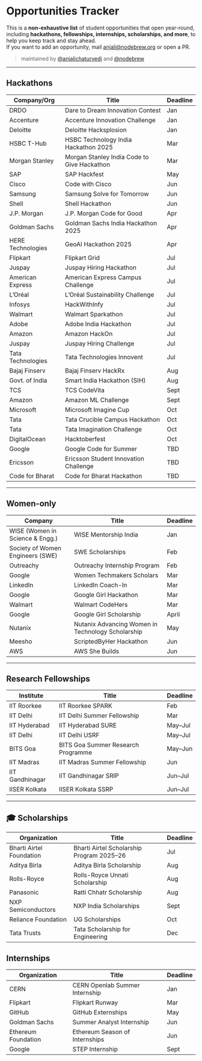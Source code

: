 # Opportunities Tracker

This is a **non-exhaustive list** of student opportunities that open year-round, including **hackathons, fellowships, internships, scholarships, and more**, to help you keep track and stay ahead.  
If you want to add an opportunity, mail [anjali@nodebrew.org](mailto:anjali@nodebrew.org) or open a PR.  

> maintained by [@anjalichaturvedi](https://github.com/anjalichaturvedi) and [@nodebrew](https://github.com/nodebrewhq)

---

## Hackathons

| Company/Org               | Title                                          | Deadline     |
|---------------------------|-----------------------------------------------|--------------|
| DRDO                      | Dare to Dream Innovation Contest              | Jan          |
| Accenture                 | Accenture Innovation Challenge                | Jan          |
| Deloitte                  | Deloitte Hacksplosion                         | Jan          |
| HSBC T-Hub                | HSBC Technology India Hackathon 2025          | Mar          |
| Morgan Stanley            | Morgan Stanley India Code to Give Hackathon   | Mar          |
| SAP                       | SAP Hackfest                                  | May          |
| Cisco                     | Code with Cisco                               | Jun          |
| Samsung                   | Samsung Solve for Tomorrow                    | Jun          |
| Shell                     | Shell Hackathon                               | Jun          |
| J.P. Morgan               | J.P. Morgan Code for Good                     | Apr          |
| Goldman Sachs             | Goldman Sachs India Hackathon 2025           | Apr          |
| HERE Technologies         | GeoAI Hackathon 2025                          | Apr          |
| Flipkart                  | Flipkart Grid                                 | Jul          |
| Juspay                    | Juspay Hiring Hackathon                       | Jul          |
| American Express          | American Express Campus Challenge             | Jul          |
| L’Oréal                   | L’Oréal Sustainability Challenge              | Jul          |
| Infosys                   | HackWithInfy                                  | Jul          |
| Walmart                   | Walmart Sparkathon                            | Jul          |
| Adobe                     | Adobe India Hackathon                         | Jul          |
| Amazon                    | Amazon HackOn                                 | Jul          |
| Juspay                    | Juspay Hiring Challenge                       | Jul          |
| Tata Technologies         | Tata Technologies Innovent                    | Jul          |
| Bajaj Finserv             | Bajaj Finserv HackRx                          | Aug          |
| Govt. of India            | Smart India Hackathon (SIH)                   | Aug          |
| TCS                       | TCS CodeVita                                  | Sept         |
| Amazon                    | Amazon ML Challenge                           | Sept         |
| Microsoft                 | Microsoft Imagine Cup                         | Oct          |
| Tata                      | Tata Crucible Campus Hackathon                | Oct          |
| Tata                      | Tata Imagination Challenge                    | Oct          |
| DigitalOcean              | Hacktoberfest                                 | Oct          |
| Google                    | Google Code for Summer                        | TBD          |
| Ericsson                  | Ericsson Student Innovation Challenge         | TBD          |
| Code for Bharat           | Code for Bharat Hackathon                     | TBD          |


---

## Women-only

| Company               | Title                                            | Deadline  |
|------------------------|--------------------------------------------------|-----------|
| WISE (Women in Science & Engg.)| WISE Mentorship India                   | Jan       |
| Society of Women Engineers (SWE) | SWE Scholarships                      | Feb       |
| Outreachy             | Outreachy Internship Program                     | Feb       |
| Google                | Women Techmakers Scholars                         | Mar                |
| LinkedIn     | LinkedIn Coach-In | Mar       |
| Google                | Google Girl Hackathon                            | Mar       |
| Walmart               | Walmart CodeHers                                 | Mar       |
| Google | Google Girl Scholarship | April
| Nutanix               | Nutanix Advancing Women in Technology Scholarship| May       |
| Meesho                | ScriptedByHer Hackathon                          | Jun       |
| AWS                   | AWS She Builds                                   | Jun       |

---

## Research Fellowships

| Institute        | Title                            | Deadline  |
|------------------|----------------------------------|-----------|
| IIT Roorkee      | IIT Roorkee SPARK                | Feb       |
| IIT Delhi        | IIT Delhi Summer Fellowship      | Mar       |
| IIT Hyderabad    | IIT Hyderabad SURE               | May–Jul   |
| IIT Delhi        | IIT Delhi USRF                   | May–Jul   |
| BITS Goa         | BITS Goa Summer Research Programme| May–Jun   |
| IIT Madras       | IIT Madras Summer Fellowship     | Jun       |
| IIT Gandhinagar  | IIT Gandhinagar SRIP             | Jun–Jul   |
| IISER Kolkata    | IISER Kolkata SSRP               | Jun–Jul   |

---

## 🎓 Scholarships

| Organization           | Title                                       | Deadline  |
|-------------------------|---------------------------------------------|-----------|
| Bharti Airtel Foundation| Bharti Airtel Scholarship Program 2025–26   | Jul       |
| Aditya Birla                   | Aditya Birla Scholarship                   | Aug           |
| Rolls-Royce                    | Rolls-Royce Unnati Scholarship             | Aug           |
| Panasonic                      | Ratti Chhatr Scholarship                   | Aug           |
| NXP Semiconductors      | NXP India Scholarships                      | Sept       |
| Reliance Foundation     | UG Scholarships                             | Oct       |
| Tata Trusts                    | Tata Scholarship for Engineering           | Dec           |


## Internships

| Organization         | Title                            | Deadline  |
|----------------------|----------------------------------|-----------|
| CERN                          | CERN Openlab Summer Internship                   | Jan          |
| Flipkart                      | Flipkart Runway                                  | Mar      |
| GitHub                         | GitHub Externships                               | May      |
| Goldman Sachs                 | Summer Analyst Internship                        | Jun          |
| Ethereum Foundation  | Ethereum Season of Internships   | Jun       |
| Google | STEP Internship | Sept



